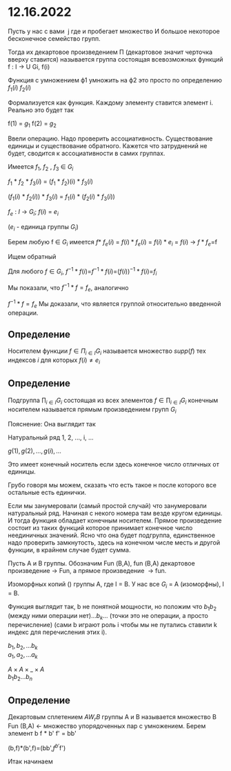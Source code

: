 # 12.16.2022
Пусть у нас с вами  j где и пробегает множество И большое некоторое бесконечное семейство групп. 

Тогда их декартовое произведением П (декартовое значит черточка вверху ставится) называется группа состоящая всевозможных функций f : I -> U Gi, f(i) 

Функция с умножением ф1 умножить на ф2 это просто по определению $f_1(i)$  $f_{2}(i)$ 

Формализуется как функция. Каждому элементу ставится элемент i. Реально это будет так

f(1) = $g_{1}$ f(2) = $g_{2}$ 

Ввели операцию. Надо проверить ассоциативность. Существование единицы и существование обратного. Кажется что затруднений не будет, сводится к ассоциативности в самих группах.

Имеется $f_{1}$, $f_{2}$ , $f_{3}$ $\in$ $G_{i}$

$f_{1}$ * $f_{2}$ * $f_{3}(i)$ = ($f_{1}$ * $f_{2}$)(i) * $f_{3}(i)$ 

($f_{1}(i)$ * $f_{2}(i)$) * $f_{3}(i)$ = $f_{1}(i)$ * ($f_{2}(i)$ * $f_{3}(i)$)

$f_{e}$ : $I$ -> $G_{i}$; $f(i)$ = $e_{i}$

($e_{i}$ - единица группы $G_{i}$)

Берем любую f $\in$ $G_{i}$ имеется $f*$ $f_{e}(i)$ = $f(i)*f_{e}(i)$ = $f(i)*e_{i}$ = $f(i)$ $\to$ $f*f_{e}$=f

Ищем обратный

Для любого $f\in G_{i}$, $f^{-1}*f(i)$=$f^{-1}*f(i)$=$(f(i))^{-1}*f(i)$=$f_{i}$

Мы показали, что $f^{-1}*f=f_{e}$,  аналогично 

 $f^{-1}*f=f_{e}$
Мы доказали, что является группой относительно введенной операции.

## Определение

Носителем функции $f\in \Pi_{i\in I} G_{i}$ называется множество $supp(f)$ тех индексов $i$ для которых $f(i)\neq e_{i}$ 

## Определение

Подгруппа $\prod_{i\in I} G_{i}$ состоящая из всех элементов $f\in \prod_{i\in I} G_{i}$ конечным носителем называется прямым произведением групп $G_{i}$

Пояснение:
Она выглядит так

Натуральный ряд
1, 2, ..., i, ...

$g(1),g(2),\dots,g(i),\dots$

Это имеет конечный носитель если здесь конечное число отличных от единицы.

Грубо говоря мы можем, сказать что есть такое н после которого все остальные есть единички.

 Если мы занумеровали (самый простой случай) что занумеровали натуральный ряд. Начиная с некого номера там везде кругом единицы. И тогда функция обладает конечным носителем. Прямое произведение состоит из таких функций которое принимает конечное число неединичных значений. 
Ясно что она будет подгруппа, единственное надо проверить замкнутость, здесь на конечном числе месть и другой функции, в крайнем случае будет сумма.

Пусть А и В группы. Обозначим Fun (В,А), fun (В,А) декартовое произведение -> Fun, а прямое произведение  -> fun.

Изоморфных копий ()  группы А, где I = B. У нас все $G_{i}$ = A (изоморфны), I = B.

Функция выглядит так, b не понятной мощности, но положим что $b_{1}$$b_{2}$ (между ними операции нет)...$b_{ k}$... (точки это не операции, а просто перечисление)
(сами b играют роль i чтобы мы не путались ставили k индекс для перечисления этих i).

$b_1, b_2, \dots b_k$  
$a_1, a_2,\dots a_k$  

$A \times A \times \_ \times A$  
$b_1 b_2 \dots b_n$ 

## Определение

Декартовым сплетением $AW_{r}B$ группы А и B называется множество B Fun (B,A) <- множество упорядоченных пар с умножением.  Берем элемент b f * b' f' = bb'


(b,f)*(b',f)=(bb',$f^{b'}$f')

Итак начинаем 